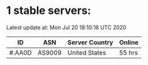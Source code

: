 # 1 stable servers:

Latest update at: Mon Jul 20 18:10:16 UTC 2020

| ID | ASN | Server Country | Online |
| -- | --- | -------------- | ------ |
| #.AA0D | AS9009 | United States | 55 hrs |

